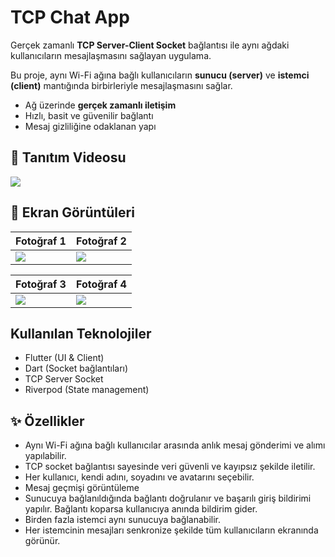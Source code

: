 # TCP Chat App
Gerçek zamanlı **TCP Server-Client Socket** bağlantısı ile aynı ağdaki kullanıcıların mesajlaşmasını sağlayan uygulama.

Bu proje, aynı Wi-Fi ağına bağlı kullanıcıların **sunucu (server)** ve **istemci (client)** mantığında birbirleriyle mesajlaşmasını sağlar.
-  Ağ üzerinde **gerçek zamanlı iletişim**
-  Hızlı, basit ve güvenilir bağlantı
-  Mesaj gizliliğine odaklanan yapı  


## 🎥 Tanıtım Videosu
![](assets/png/gif.gif)

## 📸 Ekran Görüntüleri

| Fotoğraf 1                 | Fotoğraf 2                 |
|----------------------------|----------------------------|
| ![](assets/png/foto4.jpeg) | ![](assets/png/foto2.jpeg) |

| Fotoğraf 3                 | Fotoğraf 4                |
|----------------------------|---------------------------|
| ![](assets/png/foto3.jpeg) | ![](assets/png/foto.jpeg) |


##  Kullanılan Teknolojiler
- Flutter (UI & Client)
- Dart (Socket bağlantıları)
- TCP Server Socket
- Riverpod (State management)

## ✨ Özellikler
- Aynı Wi-Fi ağına bağlı kullanıcılar arasında anlık mesaj gönderimi ve alımı yapılabilir.
- TCP socket bağlantısı sayesinde veri güvenli ve kayıpsız şekilde iletilir.
- Her kullanıcı, kendi adını, soyadını ve avatarını seçebilir.
- Mesaj geçmişi görüntüleme
- Sunucuya bağlanıldığında bağlantı doğrulanır ve başarılı giriş bildirimi yapılır. Bağlantı koparsa kullanıcıya anında bildirim gider.
- Birden fazla istemci aynı sunucuya bağlanabilir.
- Her istemcinin mesajları senkronize şekilde tüm kullanıcıların ekranında görünür.
